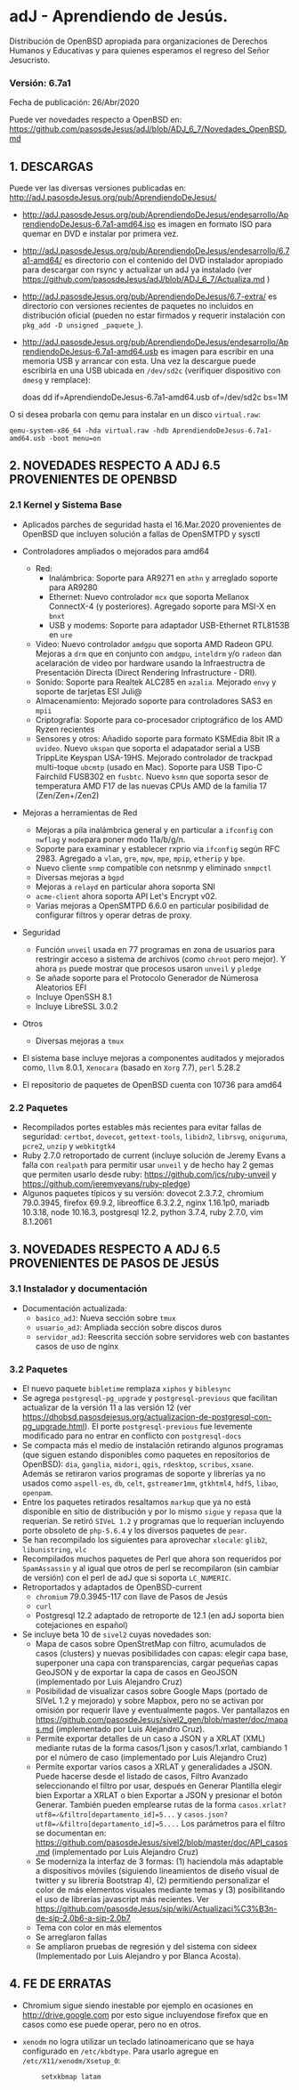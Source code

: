 # adJ - Aprendiendo de Jesús.
Distribución de OpenBSD apropiada para organizaciones de Derechos Humanos
y Educativas y para quienes esperamos el regreso del Señor Jesucristo.

### Versión: 6.7a1
Fecha de publicación: 26/Abr/2020

Puede ver novedades respecto a OpenBSD en:
  <https://github.com/pasosdeJesus/adJ/blob/ADJ_6_7/Novedades_OpenBSD.md>

## 1. DESCARGAS

Puede ver las diversas versiones publicadas en: 
  <http://adJ.pasosdeJesus.org/pub/AprendiendoDeJesus/>

* <http://adJ.pasosdeJesus.org/pub/AprendiendoDeJesus/endesarrollo/AprendiendoDeJesus-6.7a1-amd64.iso> es imagen en formato ISO para quemar en DVD e instalar por primera vez.
* <http://adJ.pasosdeJesus.org/pub/AprendiendoDeJesus/endesarrollo/6.7a1-amd64/> es directorio con el contenido del DVD instalador apropiado para descargar con rsync y actualizar un adJ ya instalado (ver  <https://github.com/pasosdeJesus/adJ/blob/ADJ_6_7/Actualiza.md> )
* <http://adJ.pasosdeJesus.org/pub/AprendiendoDeJesus/6.7-extra/> es directorio con versiones recientes de paquetes no incluidos en distribución oficial (pueden no estar firmados y requerir instalación con `pkg_add -D unsigned _paquete_`).
* <http://adJ.pasosdeJesus.org/pub/AprendiendoDeJesus/endesarrollo/AprendiendoDeJesus-6.7a1-amd64.usb> es imagen para escribir en una memoria USB y arrancar
  con esta. Una vez la descargue puede escribirla en una USB ubicada en 
  `/dev/sd2c` (verifiquer dispositivo con `dmesg` y remplace):

	doas dd if=AprendiendoDeJesus-6.7a1-amd64.usb of=/dev/sd2c bs=1M

 O si desea probarla con qemu para instalar en un disco `virtual.raw`:

 	qemu-system-x86_64 -hda virtual.raw -hdb AprendiendoDeJesus-6.7a1-amd64.usb -boot menu=on


## 2. NOVEDADES RESPECTO A ADJ 6.5 PROVENIENTES DE OPENBSD

### 2.1 Kernel y Sistema Base

* Aplicados parches de seguridad hasta el 16.Mar.2020 provenientes de 
  OpenBSD que incluyen solución a fallas de OpenSMTPD y sysctl
* Controladores ampliados o mejorados para amd64
	* Red:
		* Inalámbrica: Soporte para AR9271 en `athn` y arreglado
		  soporte para AR9280
		* Ethernet: Nuevo controlador `mcx` que soporta Mellanox 
		  ConnectX-4 (y posteriores). Agregado soporte para 
		  MSI-X en `bnxt`
		* USB y modems: Soporte para adaptador USB-Ethernet RTL8153B 
	 	  en `ure`
	* Video: Nuevo controlador `amdgpu` que soporta AMD Radeon GPU.
	  Mejoras a `drm` que en conjunto con `amdgpu`, `inteldrm` y/o
	  `radeon` dan acelaración de video por hardware usando la
	   Infraestructra de Presentación Directa (Direct Rendering
	   Infrastructure - DRI).
	* Sonido: Soporte para Realtek ALC285 en `azalia`. Mejorado
 	  `envy` y soporte de tarjetas ESI Juli@
	* Almacenamiento: Mejorado soporte para controladores SAS3 en
	  `mpii`
	* Criptografía: Soporte para co-procesador criptográfico 
	  de los AMD Ryzen recientes
	* Sensores y otros: Añadido soporte para formato KSMEdia 8bit IR a 
	  `uvideo`.  Nuevo `ukspan` que soporta el adapatador serial a USB 
	   TrippLite Keyspan USA-19HS. Mejorado controlador de trackpad 
	   multi-toque `ubcmtp` (usado en Mac). Soporte para USB Tipo-C
	   Fairchild FUSB302  en  `fusbtc`. Nuevo `ksmn` que soporta
	   sesor de temperatura AMD F17 de las nuevas CPUs AMD de la familia
	   17 (Zen/Zen+/Zen2)
	
* Mejoras a herramientas de Red
	* Mejoras a pila inalámbrica general y en particular a `ifconfig` 
	  con `nwflag` y `mode`para poner modo 11a/b/g/n.
	* Soporte para examinar y establecer rxprio via `ifconfig` según
	  RFC 2983. Agregado a `vlan`, `gre`, `mpw`, `mpe`, `mpip`, 
	 `etherip` y `bpe`.
	* Nuevo cliente `snmp` compatible con netsnmp y eliminado `snmpctl`
	* Diversas mejoras a `bgpd`
	* Mejoras a `relayd` en particular ahora soporta SNI
	* `acme-client` ahora soporta API Let's Encrypt v02.
	* Varias mejoras a OpenSMTPD 6.6.0 en particular posibilidad
	  de configurar filtros y operar detras de proxy.

* Seguridad
	* Función `unveil` usada en 77 programas en zona de usuarios para 
	  restringir acceso a sistema de archivos (como `chroot` pero mejor).
	  Y ahora `ps` puede mostrar que procesos usaron `unveil` y `pledge`
	* Se añade soporte para el Protocolo Generador de Númerosa Aleatorios 
	  EFI
	* Incluye OpenSSH 8.1
	* Incluye LibreSSL 3.0.2
* Otros
	* Diversas mejoras a `tmux`

* El sistema base incluye mejoras a componentes auditados y mejorados 
  como, `llvm` 8.0.1,  `Xenocara` (basado en `Xorg` 7.7),
  `perl` 5.28.2
* El repositorio de paquetes de OpenBSD cuenta con 10736 para amd64


### 2.2 Paquetes 

* Recompilados portes estables más recientes para evitar fallas de seguridad: 
    `certbot`, `dovecot`, `gettext-tools`, `libidn2`, `librsvg`,
    `oniguruma`, `pcre2`, `unzip` y `webkitgtk4`
* Ruby 2.7.0 retroportado de current  (incluye solución de Jeremy Evans a 
  falla con `realpath` para permitir usar `unveil` y de hecho hay 2 gemas 
  que permiten usarlo desde ruby: <https://github.com/jcs/ruby-unveil> y 
  <https://github.com/jeremyevans/ruby-pledge>)
* Algunos paquetes típicos y su versión: dovecot 2.3.7.2, chromium 79.0.3945,
  firefox 69.9.2, libreoffice 6.3.2.2, nginx 1.16.1p0, mariadb 10.3.18,
  node 10.16.3, postgresql 12.2, python 3.7.4, ruby 2.7.0, vim 8.1.2061


## 3. NOVEDADES RESPECTO A ADJ 6.5 PROVENIENTES DE PASOS DE JESÚS

### 3.1 Instalador y documentación

* Documentación actualizada: 
	* `basico_adJ`: Nueva sección sobre `tmux`
	* `usuario_adJ`: Ampliada sección sobre discos duros
	* `servidor_adJ`: Reescrita sección sobre servidores web con bastantes casos de uso de nginx

### 3.2 Paquetes

* El nuevo paquete `bibletime` remplaza `xiphos` y `biblesync`
* Se agrega `postgresql-pg_upgrade` y `postgresql-previous` que facilitan
  actualizar de la versión 11 a las versión 12 (ver <https://dhobsd.pasosdejesus.org/actualizacion-de-postgresql-con-pg_upgrade.html>). 
  El porte `postgresql-previous` fue levemente modificado para no entrar en 
  conflicto con `postgresql-docs`
* Se compacta más el medio de instalación retirando algunos programas (que
  siguen estando disponibles como paquetes en repositorios de OpenBSD): 
  `dia`, `ganglia`, `midori`, `qgis`, `rdesktop`, `scribus`, `xsane`.  
  Además se retiraron varios programas de soporte y librerías ya no usados 
  como `aspell-es`, `db`, `celt`, `gstreamer1mm`, `gtkhtml4`, `hdf5`, `libao`, `openpam`.
* Entre los paquetes retirados resaltamos `markup` que ya no está disponible
  en sitio de distribución y por lo mismo `sigue` y `repasa` que la requerían.
  Se retiró `SIVeL 1.2` y programas que lo requerían incluyendo porte
  obsoleto de `php-5.6.4` y los diversos paquetes de `pear`. 
* Se han recompilado los siguientes para aprovechar `xlocale`:
   `glib2`, `libunistring`, `vlc`
* Recompilados muchos paquetes de Perl que ahora son requeridos por 
  `SpamAssassin` y al igual que otros de perl se recompilaron (sin cambiar 
  de versión) con el perl de adJ que si soporta `LC_NUMERIC`.  
* Retroportados y adaptados de OpenBSD-current 
  * `chromium` 79.0.3945-117 con llave de Pasos de Jesús
  * `curl`
  * Postgresql 12.2 adaptado de retroporte de 12.1 (en adJ soporta 
   bien cotejaciones en español)
* Se incluye beta 10 de `sivel2` cuyas novedades son:
    * Mapa de casos sobre OpenStretMap con filtro, acumulados de casos 
      (clusters) y nuevas posibilidades con capas: elegir capa base, 
      superponer una capa con transparencias, cargar pequeñas capas GeoJSON 
      y de exportar la capa de casos en GeoJSON (implementado por Luis 
      Alejandro Cruz)
    * Posibilidad de visualizar casos sobre Google Maps (portado de SIVeL 1.2 
      y mejorado) y sobre Mapbox, pero no se activan por omisión por requerir 
      llave y eventualmente pagos. Ver pantallazos en 
      https://github.com/pasosdeJesus/sivel2_gen/blob/master/doc/mapas.md 
      (implementado por Luis Alejandro Cruz).
    * Permite exportar detalles de un caso a JSON y a XRLAT (XML) mediante 
      rutas de la forma casos/1.json y casos/1.xrlat, cambiando 1 por el 
      número de caso (implementado por Luis Alejandro Cruz)
    * Permite exportar varios casos a XRLAT y generalidades a JSON. Puede 
      hacerse desde el listado de casos, Filtro Avanzado seleccionando el 
      filtro por usar, después en Generar Plantilla elegir bien Exportar a 
      XRLAT o bien Exportar a JSON y presionar el botón Generar. También 
      pueden emplearse rutas de la forma `casos.xrlat?utf8=✓&filtro[departamento_id]=5...` y `casos.json?utf8=✓&filtro[departamento_id]=5....` 
      Los parámetros para el filtro se documentan en: 
      <https://github.com/pasosdeJesus/sivel2/blob/master/doc/API_casos.md>
      (implementado por Luis Alejandro Cruz)
    * Se moderniza la interfaz de 3 formas: (1) haciendola más adaptable a 
      dispositivos móviles (siguiendo lineamientos de diseño visual de twitter 
      y su librería Bootstrap 4), (2) permitiendo personalizar el color de más 
      elementos visuales mediante temas y (3) posibilitando el uso de 
      librerías javascript más recientes. Ver <https://github.com/pasosdeJesus/sip/wiki/Actualizaci%C3%B3n-de-sip-2.0b6-a-sip-2.0b7>   
    * Tema con color en más elementos
    * Se arreglaron fallas 
    * Se ampliaron pruebas de regresión y del sistema con sideex (Implementado por Luis Alejandro y por Blanca Acosta).




## 4. FE DE ERRATAS

- Chromium sigue siendo inestable por ejemplo en ocasiones en 
	<http://drive.google.com>
  por esto sigue incluyendose firefox que en casos como ese puede operar,
  pero no en otros.

- `xenodm` no logra utilizar un teclado latinoamericano que se haya
  configurado en `/etc/kbdtype`.  Para usarlo
  agregue en `/etc/X11/xenodm/Xsetup_0`:
```
		setxkbmap latam
```
